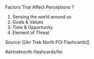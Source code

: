 Factors That Affect Perceptions
?
1. Sensing the world around us
2. Goals & Values
3. Time & Opportunity
4. Element of Threat
<!--SR:!2022-09-30,1,230-->

Source: [[Air Trek North FOI Flashcards]]

#airtreknorth-flashcards/foi